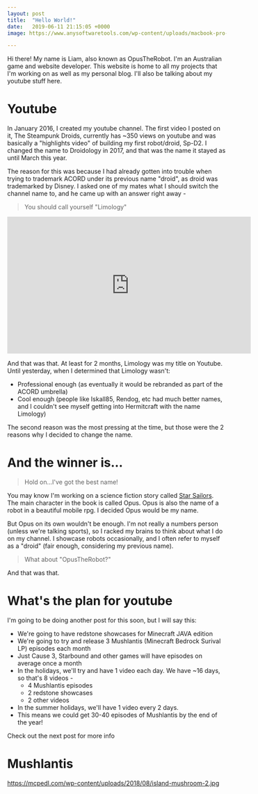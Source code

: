 ```yaml
---
layout: post
title:  "Hello World!"
date:   2019-06-11 21:15:05 +0000
image: https://www.anysoftwaretools.com/wp-content/uploads/macbook-pro-monitor-keyboard-iphone.png

---
```

Hi there! My name is Liam, also known as OpusTheRobot. I'm an Australian game and website developer. This website is home to all my projects that I'm working on as well as my personal blog. I'll also be talking about my youtube stuff here.

# Youtube
In January 2016, I created my youtube channel. The first video I posted on it, The Steampunk Droids, currently has ~350 views on youtube and was basically a "highlights video" of building my first robot/droid, Sp-D2. I changed the name to Droidology in 2017, and that was the name it stayed as until March this year.

The reason for this was because I had already gotten into trouble when trying to trademark ACORD under its previous name "droid", as droid was trademarked by Disney. I asked one of my mates what I should switch the channel name to, and he came up with an answer right away -

> You should call yourself "Limology"

<iframe width="560" height="315" src="https://www.youtube.com/embed/DaL0C6QLxyY" frameborder="0" allow="accelerometer; autoplay; encrypted-media; gyroscope; picture-in-picture" allowfullscreen></iframe>

And that was that. At least for 2 months, Limology was my title on Youtube. Until yesterday, when I determined that Limology wasn't:

- Professional enough (as eventually it would be rebranded as part of the ACORD umbrella)
- Cool enough (people like Iskall85, Rendog, etc had much better names, and I couldn't see myself getting into Hermitcraft with the name Limology)

The second reason was the most pressing at the time, but those were the 2 reasons why I decided to change the name.

# And the winner is...

> Hold on...I've got the best name!

You may know I'm working on a science fiction story called [Star Sailors](http://github.com/acord-robotics/starsailors). The main character in the book is called Opus. Opus is also the name of a robot in a beautiful mobile rpg. I decided Opus would be my name.

But Opus on its own wouldn't be enough. I'm not really a numbers person (unless we're talking sports), so I racked my brains to think about what I do on my channel. I showcase robots occasionally, and I often refer to myself as a "droid" (fair enough, considering my previous name). 

> What about "OpusTheRobot?"

And that was that.

# What's the plan for youtube

I'm going to be doing another post for this soon, but I will say this:

- We're going to have redstone showcases for Minecraft JAVA edition
- We're going to try and release 3 Mushlantis (Minecraft Bedrock Surival LP) episodes each month
- Just Cause 3, Starbound and other games will have episodes on average once a month
- In the holidays, we'll try and have 1 video each day. We have ~16 days, so that's 8 videos -
  - 4 Mushlantis episodes
  - 2 redstone showcases
  - 2 other videos
- In the summer holidays, we'll have 1 video every 2 days. 
- This means we could get 30-40 episodes of Mushlantis by the end of the year!

Check out the next post for more info

# Mushlantis
https://mcpedl.com/wp-content/uploads/2018/08/island-mushroom-2.jpg
